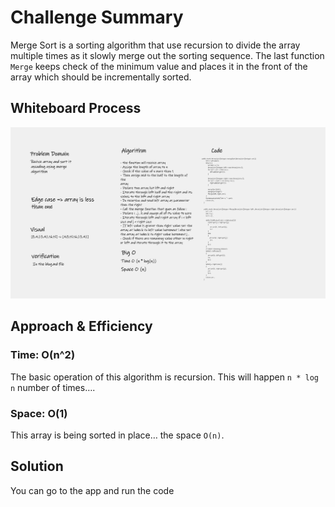 # Challenge Summary
Merge Sort is a sorting algorithm that use recursion to divide the array multiple times as it slowly merge out the sorting sequence. The last function `Merge` keeps check of the minimum value and places it in the front of the array which should be incrementally sorted.

## Whiteboard Process
![Whiteboard](./assets/whiteboard.png)

## Approach & Efficiency
### Time: O(n^2)
The basic operation of this algorithm is recursion. This will happen `n * log n` number of times….
### Space: O(1)
This array is being sorted in place… the space `O(n)`.

## Solution
You can go to the app and run the code 